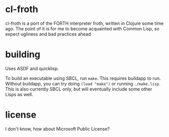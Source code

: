 # cl-froth
cl-froth is a port of the FORTH interpreter froth, written in Clojure
some time ago. The point of it is for me to become acquainted with
Common Lisp, so expect ugliness and bad practices ahead

# building
Uses ASDF and quicklisp.

To build an executable using SBCL, run `make`. This requires buildapp
to run. Without buildapp, you can try doing `(load "make")` or running
`./make.lisp`. This is also currently SBCL only, but will eventually
include some other Lisps as well.

# license
I don't know, how about Microsoft Public License?
